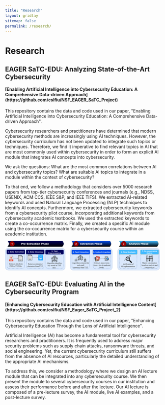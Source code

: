 ```yaml
---
title: "Research"
layout: gridlay
sitemap: false
permalink: /research/
---
```


<style>
img{
  border-radius: 10px;
}
.col-md-3 {
  margin-top:10px;
  margin-bottom:10px;
  padding:0px;
  display:block;
  overflow:hidden;
  text-align:center;
  display: table-cell;
  background: white;
  border-radius: 20px;
  height: auto;
}
iframe {
  margin:0;
  padding:0;
  width: 175px;
  display: inline;
  vertical-align: middle;
}
</style>

# Research

## EAGER SaTC-EDU: Analyzing State-of-the-Art Cybersecurity


<div class="jumbotron">
<div class="col-md-12 col-sm-12">
<h4>[Enabling Artificial Intelligence into Cybersecurity Education: A Comprehensive Data-driven Approach](https://github.com/cslfiu/NSF_EAGER_SaTC_Project)</h4>

This repository contains the data and code used in our paper, "Enabling Artificial Intelligence into Cybersecurity Education: A Comprehensive Data-driven Approach".

Cybersecurity researchers and practitioners have determined that modern cybersecurity methods are increasingly using AI techniques. However, the cybersecurity curriculum has not been updated to integrate such topics or techniques. Therefore, we find it imperative to find relevant topics in AI that are most commonly used within cybersecurity in order to form an explicit AI module that integrates AI concepts into cybersecurity.

We ask the questions: What are the most common correlations between AI and cybersecurity topics? What are suitable AI topics to integrate in a module within the context of cybersecurity?

To that end, we follow a methodology that considers over 5000 research papers from top-tier cybersecurity conferences and journals (e.g., NDSS, USENIX, ACM CCS, IEEE S\&P, and IEEE TIFS). We extracted AI-related keywords and used Natural Language Processing (NLP) techniques to identify AI concepts. Furthermore, we extracted cybersecurity keywords from a cybersecurity pilot course, incorporating additional keywords from cybersecurity academic textbooks. We used the extracted keywords to create a co-occurrence matrix. Finally, we created a specific AI module using the co-occurrence matrix for a cybersecurity course within an academic institution.

  <img src="/images/proj1_meth.png"/>

</div>
</div>




## EAGER SaTC-EDU: Evaluating AI in the Cybersecurity Program

<div class="jumbotron">
<div class="col-md-12 col-sm-12">
<h4>[Enhancing Cybersecurity Education with Artificial Intelligence Content](https://github.com/cslfiu/NSF_Eager_SaTC_Project_2)</h4>

This repository contains the data and code used in our paper, "Enhancing Cybersecurity Education Through the Lens of Artificial Intelligence".

Artificial Intelligence (AI) has become a fundamental tool for cybersecurity researchers and practitioners. It is frequently used to address major security problems such as supply chain attacks, ransomware threats, and social engineering. Yet, the current cybersecurity curriculum still suffers from the absence of AI resources, particularly the detailed understanding of the appropriate AI mechanisms.

To address this, we consider a methodology where we design an AI lecture module that can be integrated into any cybersecurity course. We then present the module to several cybersecurity courses in our institution and assess their performance before and after the lecture. Our AI lecture is composed of a pre-lecture survey, the AI module, live AI examples, and a post-lecture survey.

</div>
</div>
